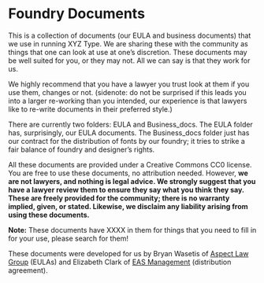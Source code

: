 # Foundry Documents

This is a collection of documents (our EULA and business documents) that we use in running XYZ Type. We are sharing these with the community as things that one can look at use at one’s discretion. These documents may be well suited for you, or they may not. All we can say is that they work for us.

We highly recommend that you have a lawyer you trust look at them if you use them, changes or not. (sidenote: do not be surprised if this leads you into a larger re-working than you intended, our experience is that lawyers like to re-write documents in their preferred style.) 

There are currently two folders: EULA and Business_docs. The EULA folder has, surprisingly, our EULA documents. The Business_docs folder just has our contract for the distribution of fonts by our foundry; it tries to strike a fair balance of foundry and designer’s rights.

All these documents are provided under a Creative Commons CC0 license. You are free to use these documents, no attribution needed. However, **we are not lawyers, and nothing is legal advice. We strongly suggest that you have a lawyer review them to ensure they say what you think they say. These are freely provided for the community; there is no warranty implied, given, or stated. Likewise, we disclaim any liability arising from using these documents.**

**Note:** These documents have XXXX in them for things that you need to fill in for your use, please search for them!

These documents were developed for us by Bryan Wasetis of [Aspect Law Group](https://www.aspectlg.com) (EULAs) and Elizabeth Clark of [EAS Management](https://www.easmgmt.com) (distribution agreement).
